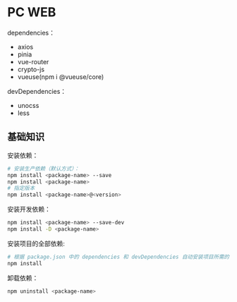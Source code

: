 # PC WEB

dependencies：

- axios
- pinia
- vue-router
- crypto-js
- vueuse(npm i @vueuse/core)

devDependencies：

- unocss
- less



## 基础知识

安装依赖：

```bash
# 安装生产依赖（默认方式）：
npm install <package-name> --save
npm install <package-name>
# 指定版本
npm install <package-name>@<version>
```

安装开发依赖：

```bash
npm install <package-name> --save-dev
npm install -D <package-name>
```

安装项目的全部依赖:

```bash
# 根据 package.json 中的 dependencies 和 devDependencies 自动安装项目所需的全部依赖。
npm install
```

卸载依赖：

```bash
npm uninstall <package-name>
```


